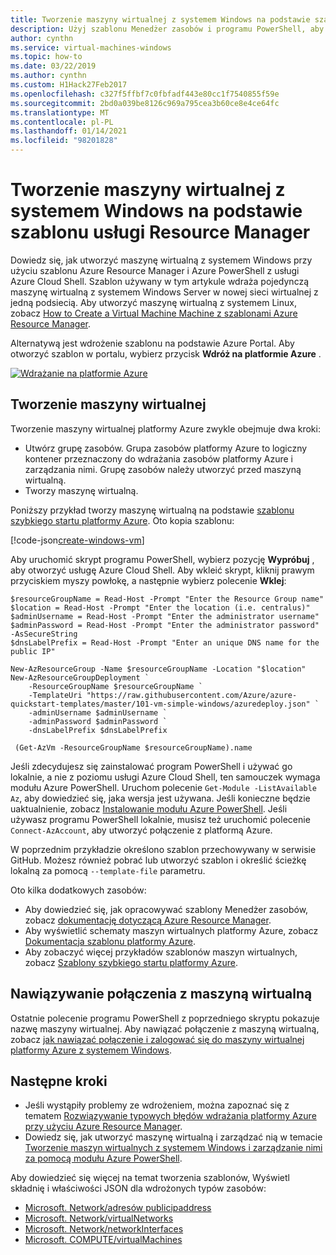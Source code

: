 ```yaml
---
title: Tworzenie maszyny wirtualnej z systemem Windows na podstawie szablonu na platformie Azure
description: Użyj szablonu Menedżer zasobów i programu PowerShell, aby łatwo utworzyć nową maszynę wirtualną z systemem Windows.
author: cynthn
ms.service: virtual-machines-windows
ms.topic: how-to
ms.date: 03/22/2019
ms.author: cynthn
ms.custom: H1Hack27Feb2017
ms.openlocfilehash: c327f5ffbf7c0fbfadf443e80cc1f7540855f59e
ms.sourcegitcommit: 2bd0a039be8126c969a795cea3b60ce8e4ce64fc
ms.translationtype: MT
ms.contentlocale: pl-PL
ms.lasthandoff: 01/14/2021
ms.locfileid: "98201828"
---
```

# <a name="create-a-windows-virtual-machine-from-a-resource-manager-template"></a>Tworzenie maszyny wirtualnej z systemem Windows na podstawie szablonu usługi Resource Manager

Dowiedz się, jak utworzyć maszynę wirtualną z systemem Windows przy użyciu szablonu Azure Resource Manager i Azure PowerShell z usługi Azure Cloud Shell. Szablon używany w tym artykule wdraża pojedynczą maszynę wirtualną z systemem Windows Server w nowej sieci wirtualnej z jedną podsiecią. Aby utworzyć maszynę wirtualną z systemem Linux, zobacz [How to Create a Virtual Machine Machine z szablonami Azure Resource Manager](../linux/create-ssh-secured-vm-from-template.md).

Alternatywą jest wdrożenie szablonu na podstawie Azure Portal. Aby otworzyć szablon w portalu, wybierz przycisk **Wdróż na platformie Azure** .

[![Wdrażanie na platformie Azure](../../media/template-deployments/deploy-to-azure.svg)](https://portal.azure.com/#create/Microsoft.Template/uri/https%3A%2F%2Fraw.githubusercontent.com%2FAzure%2Fazure-quickstart-templates%2Fmaster%2F101-vm-simple-windows%2Fazuredeploy.json)

## <a name="create-a-virtual-machine"></a>Tworzenie maszyny wirtualnej

Tworzenie maszyny wirtualnej platformy Azure zwykle obejmuje dwa kroki:

- Utwórz grupę zasobów. Grupa zasobów platformy Azure to logiczny kontener przeznaczony do wdrażania zasobów platformy Azure i zarządzania nimi. Grupę zasobów należy utworzyć przed maszyną wirtualną.
- Tworzy maszynę wirtualną.

Poniższy przykład tworzy maszynę wirtualną na podstawie [szablonu szybkiego startu platformy Azure](https://raw.githubusercontent.com/Azure/azure-quickstart-templates/master/101-vm-simple-windows/azuredeploy.json). Oto kopia szablonu:

[!code-json[create-windows-vm](~/quickstart-templates/101-vm-simple-windows/azuredeploy.json)]

Aby uruchomić skrypt programu PowerShell, wybierz pozycję **Wypróbuj** , aby otworzyć usługę Azure Cloud Shell. Aby wkleić skrypt, kliknij prawym przyciskiem myszy powłokę, a następnie wybierz polecenie **Wklej**:

```azurepowershell-interactive
$resourceGroupName = Read-Host -Prompt "Enter the Resource Group name"
$location = Read-Host -Prompt "Enter the location (i.e. centralus)"
$adminUsername = Read-Host -Prompt "Enter the administrator username"
$adminPassword = Read-Host -Prompt "Enter the administrator password" -AsSecureString
$dnsLabelPrefix = Read-Host -Prompt "Enter an unique DNS name for the public IP"

New-AzResourceGroup -Name $resourceGroupName -Location "$location"
New-AzResourceGroupDeployment `
    -ResourceGroupName $resourceGroupName `
    -TemplateUri "https://raw.githubusercontent.com/Azure/azure-quickstart-templates/master/101-vm-simple-windows/azuredeploy.json" `
    -adminUsername $adminUsername `
    -adminPassword $adminPassword `
    -dnsLabelPrefix $dnsLabelPrefix

 (Get-AzVm -ResourceGroupName $resourceGroupName).name

```

Jeśli zdecydujesz się zainstalować program PowerShell i używać go lokalnie, a nie z poziomu usługi Azure Cloud Shell, ten samouczek wymaga modułu Azure PowerShell. Uruchom polecenie `Get-Module -ListAvailable Az`, aby dowiedzieć się, jaka wersja jest używana. Jeśli konieczne będzie uaktualnienie, zobacz [Instalowanie modułu Azure PowerShell](/powershell/azure/install-az-ps). Jeśli używasz programu PowerShell lokalnie, musisz też uruchomić polecenie `Connect-AzAccount`, aby utworzyć połączenie z platformą Azure.

W poprzednim przykładzie określono szablon przechowywany w serwisie GitHub. Możesz również pobrać lub utworzyć szablon i określić ścieżkę lokalną za pomocą `--template-file` parametru.

Oto kilka dodatkowych zasobów:

- Aby dowiedzieć się, jak opracowywać szablony Menedżer zasobów, zobacz [dokumentację dotyczącą Azure Resource Manager](../../azure-resource-manager/index.yml).
- Aby wyświetlić schematy maszyn wirtualnych platformy Azure, zobacz [Dokumentacja szablonu platformy Azure](/azure/templates/microsoft.compute/allversions).
- Aby zobaczyć więcej przykładów szablonów maszyn wirtualnych, zobacz [Szablony szybkiego startu platformy Azure](https://azure.microsoft.com/resources/templates/?resourceType=Microsoft.Compute&pageNumber=1&sort=Popular).

## <a name="connect-to-the-virtual-machine"></a>Nawiązywanie połączenia z maszyną wirtualną

Ostatnie polecenie programu PowerShell z poprzedniego skryptu pokazuje nazwę maszyny wirtualnej. Aby nawiązać połączenie z maszyną wirtualną, zobacz [jak nawiązać połączenie i zalogować się do maszyny wirtualnej platformy Azure z systemem Windows](./connect-logon.md).

## <a name="next-steps"></a>Następne kroki

- Jeśli wystąpiły problemy ze wdrożeniem, można zapoznać się z tematem [Rozwiązywanie typowych błędów wdrażania platformy Azure przy użyciu Azure Resource Manager](../../azure-resource-manager/templates/common-deployment-errors.md).
- Dowiedz się, jak utworzyć maszynę wirtualną i zarządzać nią w temacie [Tworzenie maszyn wirtualnych z systemem Windows i zarządzanie nimi za pomocą modułu Azure PowerShell](tutorial-manage-vm.md).

Aby dowiedzieć się więcej na temat tworzenia szablonów, Wyświetl składnię i właściwości JSON dla wdrożonych typów zasobów:

- [Microsoft. Network/adresów publicipaddress](/azure/templates/microsoft.network/publicipaddresses)
- [Microsoft. Network/virtualNetworks](/azure/templates/microsoft.network/virtualnetworks)
- [Microsoft. Network/networkInterfaces](/azure/templates/microsoft.network/networkinterfaces)
- [Microsoft. COMPUTE/virtualMachines](/azure/templates/microsoft.compute/virtualmachines)
